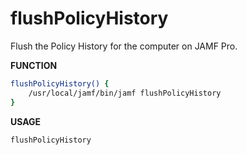 # flushPolicyHistory

Flush the Policy History for the computer on JAMF Pro.

**FUNCTION**
```bash
flushPolicyHistory() {
    /usr/local/jamf/bin/jamf flushPolicyHistory
}
```

**USAGE**
```bash
flushPolicyHistory
```
